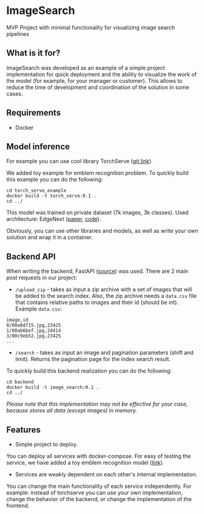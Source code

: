 # ImageSearch
MVP Project with minimal functionality for visualizing image search pipelines

## What is it for?

ImageSearch was developed as an example of a simple project 
implementation for quick deployment and the ability to visualize 
the work of the model (for example, for your manager or customer). 
This allows to reduce the time of development and coordination of the solution 
in some cases.

## Requirements
- Docker

## Model inference

For example you can use cool library TorchServe ([git link](https://github.com/pytorch/serve)).

We added toy example for emblem recognition problem.
To quickly build this example you can do the following:

```
cd torch_serve_example
docker build -t torch_serve:0.1 .
cd ../
```

This model was trained on private dataset (7k images, 3k classes).
Used architecture: EdgeNext ([paper](https://arxiv.org/abs/2206.10589), [code](https://github.com/mmaaz60/EdgeNeXt)).

Obviously, you can use other libraries and models, 
as well as write your own solution and wrap it in a container.

## Backend API

When writing the backend, FastAPI ([source](https://fastapi.tiangolo.com)) was used.
There are 2 main post requests in our project:

- `/upload_zip` - takes as input a zip archive with a set of images that will be added to the search index.
Also, the zip archive needs a `data.csv` file that contains relative paths to images and their id (should be int).
Example `data.csv`:
```
image,id
0/00a8d715.jpg,23425
1/00ab6bef.jpg,24414
3/00c9eb52.jpg,23425
...
```
- `/search` - takes as input an image and pagination parameters (shift and limit).
Returns the pagination page for the index search result.

To quickly build this backend realization you can do the following:

```
cd backend
docker build -t image_search:0.1 .
cd ../
```

*Please note that this implementation may not be effective for your case,
because stores all data (except images) in memory.*

## Features
- Simple project to deploy.

You can deploy all services with docker-compose.
For easy of testing the service, we have added a toy emblem recognition model
([link]("https://drive.google.com/uc?export=download&id=1CGz3_QrEFUFSqeJY52tb0j4KiWjxi730)).

- Services are weakly dependent on each other's internal implementation.

You can change the main functionality of each service independently.
For example: instead of torchserve you can use your own implementation,
change the behavior of the backend, or change the implementation of the frontend.
